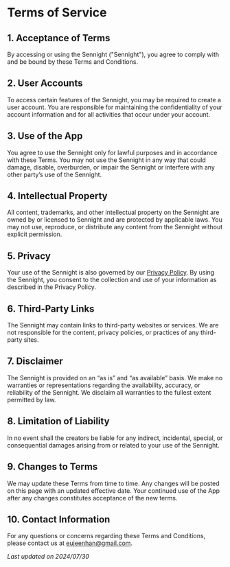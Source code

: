 # Terms of Service

## 1. Acceptance of Terms
By accessing or using the Sennight ("Sennight"), you agree to comply with and be bound by these Terms and Conditions.

## 2. User Accounts
To access certain features of the Sennight, you may be required to create a user account. You are responsible for maintaining the confidentiality of your account information and for all activities that occur under your account.

## 3. Use of the App
You agree to use the Sennight only for lawful purposes and in accordance with these Terms. You may not use the Sennight in any way that could damage, disable, overburden, or impair the Sennight or interfere with any other party’s use of the Sennight.

## 4. Intellectual Property
All content, trademarks, and other intellectual property on the Sennight are owned by or licensed to Sennight and are protected by applicable laws. You may not use, reproduce, or distribute any content from the Sennight without explicit permission.

## 5. Privacy
Your use of the Sennight is also governed by our [Privacy Policy](https://sennight-ios.github.io/privacy). By using the Sennight, you consent to the collection and use of your information as described in the Privacy Policy.

## 6. Third-Party Links
The Sennight may contain links to third-party websites or services. We are not responsible for the content, privacy policies, or practices of any third-party sites.

## 7. Disclaimer
The Sennight is provided on an “as is” and “as available” basis. We make no warranties or representations regarding the availability, accuracy, or reliability of the Sennight. We disclaim all warranties to the fullest extent permitted by law.

## 8. Limitation of Liability
In no event shall the creators be liable for any indirect, incidental, special, or consequential damages arising from or related to your use of the Sennight.

## 9. Changes to Terms
We may update these Terms from time to time. Any changes will be posted on this page with an updated effective date. Your continued use of the App after any changes constitutes acceptance of the new terms.

## 10. Contact Information
For any questions or concerns regarding these Terms and Conditions, please contact us at [eujeenhan@gmail.com](mailto:eujeenhan@gmail.com).

_Last updated on 2024/07/30_

